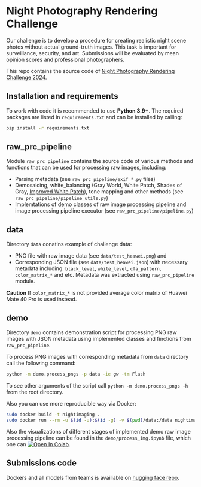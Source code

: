 # Night Photography Rendering Challenge

Our challenge is to develop a procedure for creating realistic night scene photos without actual ground-truth images. This task is important for surveillance, security, and art. Submissions will be evaluated by mean opinion scores and professional photographers.

This repo contains the source code of [Night Photography Rendering Challenge 2024](https://nightimaging.org/).
 
## Installation and requirements

To work with code it is recommended to use **Python 3.9+**.
The required packages are listed in `requirements.txt` and can be installed by calling:

```bash
pip install -r requirements.txt
```

## raw_prc_pipeline

Module `raw_prc_pipeline` contains the source code of various methods and functions that can be used for processing raw images, including:

- Parsing metadata (see `raw_prc_pipeline/exif_*.py` files)
- Demosaicing, white_balancing (Gray World, White Patch, Shades of Gray, [Improved White Patch](https://ieeexplore.ieee.org/document/7025121)), tone mapping and other methods (see `raw_prc_pipeline/pipeline_utils.py`)
- Implemtations of demo classes of raw image processing pipeline and image processing pipeline executor (see `raw_prc_pipeline/pipeline.py`)

## data

Directory `data` conatins example of challenge data:

- PNG file with raw image data (see `data/test_heawei.png`) and
- Corresponding JSON file (see `data/test_heawei.json`) with necessary metadata including: `black_level`, `white_level`, `cfa_pattern`, `color_matrix_*` and etc. Metadata was extracted using `raw_prc_pipeline` module.

**Caution** If `color_matrix_*` is not provided average color matrix of Huawei Mate 40 Pro is used instead.

## demo

Directory `demo` contains demonstration script for processing PNG raw images with JSON metadata using implemented classes and finctions from `raw_prc_pipeline`.

To process PNG images with corresponding metadata from `data` directory call the following command:

```bash
python -m demo.process_pngs -p data -ie gw -tm Flash
```

To see other arguments of the script call `python -m demo.process_pngs -h` from the root directory.

Also you can use more reproducible way via Docker:

```bash
sudo docker build -t nightimaging .
sudo docker run --rm -u $(id -u):$(id -g) -v $(pwd)/data:/data nightimaging ./run.sh
```

Also the visualizations of different stages of implemented demo raw image processing pipeline can be found in the `demo/process_img.ipynb` file, which one can [![Open In Colab](https://colab.research.google.com/assets/colab-badge.svg)](https://colab.research.google.com/github/createcolor/nightimaging24/blob/develop/demo/process_img.ipynb).

## Submissions code
Dockers and all models from teams is availiable on [hugging face repo](https://huggingface.co/neverlios/NPRC24).
